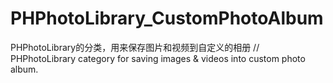 # PHPhotoLibrary_CustomPhotoAlbum
PHPhotoLibrary的分类，用来保存图片和视频到自定义的相册 // PHPhotoLibrary category for saving images &amp; videos into custom photo album. 
